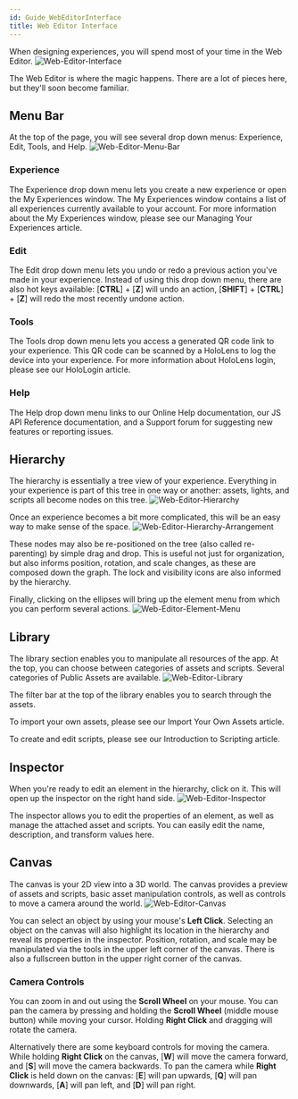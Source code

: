 ```yaml
---
id: Guide_WebEditorInterface
title: Web Editor Interface
---
```


When designing experiences, you will spend most of your time in the Web Editor.
![Web-Editor-Interface](/documentation/img/product/workspace.gif)

The Web Editor is where the magic happens. There are a lot of pieces here, but they'll soon become familiar.


## Menu Bar
At the top of the page, you will see several drop down menus: Experience, Edit, Tools, and Help.
![Web-Editor-Menu-Bar](/documentation/img/product/editor-nav-menu.gif)


### Experience
The Experience drop down menu lets you create a new experience or open the My Experiences window. The My Experiences window contains a list of all experiences currently available to your account. For more information about the My Experiences window, please see our Managing Your Experiences article.

### Edit
The Edit drop down menu lets you undo or redo a previous action you've made in your experience. Instead of using this drop down menu, there are also hot keys available: [**CTRL**] + [**Z**] will undo an action, [**SHIFT**] + [**CTRL**] + [**Z**] will redo the most recently undone action.

### Tools
The Tools drop down menu lets you access a generated QR code link to your experience. This QR code can be scanned by a HoloLens to log the device into your experience. For more information about HoloLens login, please see our HoloLogin article.

### Help
The Help drop down menu links to our Online Help documentation, our JS API Reference documentation, and a Support forum for suggesting new features or reporting issues.


## Hierarchy
The hierarchy is essentially a tree view of your experience. Everything in your experience is part of this tree in one way or another: assets, lights, and scripts all become nodes on this tree.
![Web-Editor-Hierarchy](/documentation/img/product/hierarchy.png)

Once an experience becomes a bit more complicated, this will be an easy way to make sense of the space.
![Web-Editor-Hierarchy-Arrangement](/documentation/img/product/reparenting.gif)

These nodes may also be re-positioned on the tree (also called re-parenting) by simple drag and drop. This is useful not just for organization, but also informs position, rotation, and scale changes, as these are composed down the graph. The lock and visibility icons are also informed by the hierarchy.

Finally, clicking on the ellipses will bring up the element menu from which you can perform several actions.
![Web-Editor-Element-Menu](/documentation/img/product/element-menu.gif)


## Library
The library section enables you to manipulate all resources of the app. At the top, you can choose between categories of assets and scripts. Several categories of Public Assets are available.
![Web-Editor-Library](/documentation/img/product/library.gif)


The filter bar at the top of the library enables you to search through the assets.

To import your own assets, please see our Import Your Own Assets article.

To create and edit scripts, please see our Introduction to Scripting article.


## Inspector
When you're ready to edit an element in the hierarchy, click on it. This will open up the inspector on the right hand side.
![Web-Editor-Inspector](/documentation/img/product/inspector.png)

The inspector allows you to edit the properties of an element, as well as manage the attached asset and scripts. You can easily edit the name, description, and transform values here.


## Canvas
The canvas is your 2D view into a 3D world. The canvas provides a preview of assets and scripts, basic asset manipulation controls, as well as controls to move a camera around the world.
![Web-Editor-Canvas](/documentation/img/product/canvas.gif)

You can select an object by using your mouse's **Left Click**. Selecting an object on the canvas will also highlight its location in the hierarchy and reveal its properties in the inspector. Position, rotation, and scale may be manipulated via the tools in the upper left corner of the canvas. There is also a fullscreen button in the upper right corner of the canvas.

### Camera Controls
You can zoom in and out using the **Scroll Wheel** on your mouse. You can pan the camera by pressing and holding the **Scroll Wheel** (middle mouse button) while moving your cursor. Holding **Right Click** and dragging will rotate the camera.

Alternatively there are some keyboard controls for moving the camera. While holding **Right Click** on the canvas, [**W**] will move the camera forward, and [**S**] will move the camera backwards. To pan the camera while **Right Click** is held down on the canvas: [**E**] will pan upwards, [**Q**] will pan downwards, [**A**] will pan left, and [**D**] will pan right.

